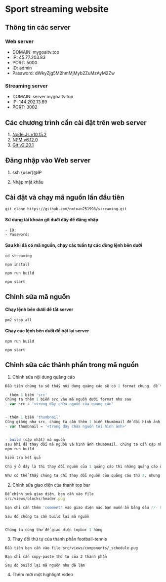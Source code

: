 # Sport streaming website
## Thông tin các server
### Web server
- DOMAIN: mygoaltv.top
- IP: 45.77.203.83
- PORT: 5000
- ID: admin
- Password: dWkyZjg5M2hmMjMyb2ZuMzAyM2Zw
### Streaming server
- DOMAIN: server.mygoaltv.top
- IP: 144.202.13.69
- PORT: 3002
## Các chương trình cần cài đặt trên web server
1. [Node.Js v10.15.2](https://www.digitalocean.com/community/tutorials/how-to-install-node-js-on-ubuntu-16-04)
2. [NPM v6.12.0](https://www.digitalocean.com/community/tutorials/how-to-install-node-js-on-ubuntu-16-04)
3. [Git v2.20.1](https://www.digitalocean.com/community/tutorials/how-to-install-git-on-ubuntu-18-04)

## Đăng nhập vào Web server
1. ssh {user}@IP

2. Nhập mật khẩu
## Cài đặt và chạy mã nguồn lần đầu tiên
`git clone https://github.com/nmtoan251998/streaming.git`

#### Sử dụng tài khoản git dưới đây để đăng nhập
``` Tài khoản git
- ID:
- Password: 
```
#### Sau khi đã có mã nguồn, chạy các tuần tự các dòng lệnh bên dưới 
`cd streaming`

`npm install`

`npm run build`

`npm start`

## Chỉnh sửa mã nguồn
#### Chạy lệnh bên dưới để tắt server

`pm2 stop all`

#### Chạy các lệnh bên dưới để bật lại server

`npm run build`

`npm start`

## Chỉnh sửa các thành phần trong mã nguồn
1. Chỉnh sửa nội dung quảng cáo
```javascript
Đầu tiên chúng ta sẽ thấy nội dung quảng cáo sẽ có 1 format chung, để thay đổi nội dung cũng như hình ảnh thumbnail, chúng ta cần thay đổi nguồn của nó bằng cách sau:

- thêm 1 biến 'src'
Chúng ta thêm 1 biến src vào mã nguồn dưới format như sau
- var src = '<trong đây chứa nguồn của quảng cáo'


- thêm 1 biến 'thumbnail'
Cũng giống như src, chúng ta cần thêm 1 biến thumbnail để đổi hình ảnh đại diện của quảng cáo
- var thumbnail = '<trong đây chứa nguồn tới hình ảnh>'


- build (cập nhật) mã nguồn
sau khi đã thay đổi mã nguồn và hình ảnh thumbnail, chúng ta cần cập nhật lại mã nguồn bằng câu lệnh
npm run build

kiểm tra kết quả

Chú ý ở đây là thi thay đổi nguồn của 1 quảng cáo thì những quảng cáo ở dưới (cùng file mã nguồn) cũng sẽ bị ảnh hưởng.

Như có thể thấy chúng ta chỉ thay đổi nguồn của quảng cáo thứ 2, nhưng quảng cáo thứ 3 vẫn bị ảnh hưởng. Do đó ta cần thay đổi nguồn cụ thể của từng quảng cáo.
```


2. Chỉnh sửa giao diện của thanh top bar
```javascript
Để chỉnh sửa giao diện, bạn cần vào file
src/views/blocks/header.pug

bạn chỉ cần thêm 'comment' vào giao diện nào bạn muốn ẩn bằng dấu //- hoặc bấm tổ hợp phím Ctrl + /

Sau đó chúng ta cần build lại mã nguồn


Chúng ta cùng thử để giao diện topbar 1 hàng
```

3. Thay đổi thứ tự của thành phần football-tennis
```
Đầu tiên bạn cần vào file src/views/components/_schedule.pug

Bạn chỉ cần copy-paste thứ tự của 2 thành phần

Sau đó build lại mã nguồn như đã làm 
```

4. Thêm mới một highlight video
